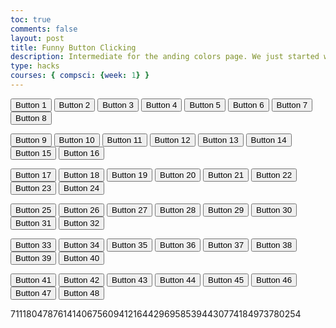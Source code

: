 ```yaml
---
toc: true
comments: false
layout: post
title: Funny Button Clicking
description: Intermediate for the anding colors page. We just started with 48 buttons, have fun clicking them all!
type: hacks
courses: { compsci: {week: 1} }
---
```





<div class="button-container">
  <!-- Row 1 -->
  <button class="button button-30" onclick="buttonClicked(1)">Button 1</button>
  <button class="button button-49" onclick="buttonClicked(2)">Button 2</button>
  <button class="button button-53" onclick="buttonClicked(3)">Button 3</button>
  <button class="button button-57" onclick="buttonClicked(4)">Button 4</button>
  <button class="button button-73" onclick="buttonClicked(5)">Button 5</button>
  <button class="button button-85" onclick="buttonClicked(6)">Button 6</button>
  <button class="button button-89" onclick="buttonClicked(7)">Button 7</button>
  <button class="button button-90 bn" onclick="buttonClicked(8)">Button 8</button>

  <!-- Row 2 -->
  <button class="button button-91" onclick="buttonClicked(9)">Button 9</button>
  <button class="button button-92" onclick="buttonClicked(10)">Button 10</button>
  <button class="button animated-button" onclick="buttonClicked(11)">Button 11</button>
  <button class="button button-94" onclick="buttonClicked(12)"><span></span>
  <span></span>
  <span></span>
  <span></span>
  <span>Button 12</span></button>
  <button class="button button-75" onclick="buttonClicked(13)">Button 13</button>
  <button class="button button-57" onclick="buttonClicked(14)">Button 14</button>
  <button class="button button-30" onclick="buttonClicked(15)">Button 15</button>
  <button class="button button-53" onclick="buttonClicked(16)">Button 16</button>

  <!-- Row 3 -->
  <button class="button button-49" onclick="buttonClicked(17)">Button 17</button>
  <button class="button button-89" onclick="buttonClicked(18)">Button 18</button>
  <button class="button button-85" onclick="buttonClicked(19)">Button 19</button>
  <button class="button button-92" onclick="buttonClicked(20)">Button 20</button>
  <button class="button button-91" onclick="buttonClicked(21)">Button 21</button>
  <button class="button animated-button" onclick="buttonClicked(22)">Button 22</button>
  <button class="button button-94" onclick="buttonClicked(23)"><span></span>
  <span></span>
  <span></span>
  <span></span>
  <span>Button 23</span></button>
  <button class="button button-90 bn" onclick="buttonClicked(24)">Button 24</button>

  <!-- Row 4 -->
  <button class="button button-49" onclick="buttonClicked(25)">Button 25</button>
  <button class="button button-89" onclick="buttonClicked(26)">Button 26</button>
  <button class="button button-92" onclick="buttonClicked(27)">Button 27</button>
  <button class="button button-73" onclick="buttonClicked(28)">Button 28</button>
  <button class="button button-91" onclick="buttonClicked(29)">Button 29</button>
  <button class="button animated-button" onclick="buttonClicked(30)">Button 30</button>
  <button class="button button-94" onclick="buttonClicked(31)"><span></span>
  <span></span>
  <span></span>
  <span></span>
  <span>Button 31</span></button>
  <button class="button button-90 bn" onclick="buttonClicked(32)">Button 32</button>

  <!-- Row 5 -->
  <button class="button button-30" onclick="buttonClicked(33)">Button 33</button>
  <button class="button button-53" onclick="buttonClicked(34)">Button 34</button>
  <button class="button button-57" onclick="buttonClicked(35)">Button 35</button>
  <button class="button button-85" onclick="buttonClicked(36)">Button 36</button>
  <button class="button animated-button" onclick="buttonClicked(37)">Button 37</button>
  <button class="button button-57" onclick="buttonClicked(38)">Button 38</button>
  <button class="button button-85" onclick="buttonClicked(39)">Button 39</button>
  <button class="button button-92" onclick="buttonClicked(40)">Button 40</button>

  <!-- Row 6 -->
  <button class="button button-53" onclick="buttonClicked(41)">Button 41</button>
  <button class="button button-90 bn" onclick="buttonClicked(42)">Button 42</button>
  <button class="button button-91" onclick="buttonClicked(43)">Button 43</button>
  <button class="button button-89" onclick="buttonClicked(44)">Button 44</button>
  <button class="button button-49" onclick="buttonClicked(45)">Button 45</button>
  <button class="button button-73" onclick="buttonClicked(46)">Button 46</button>
  <button class="button button-94" onclick="buttonClicked(47)">Button 47</button>
  <button class="button button-30" onclick="buttonClicked(48)">Button 48</button>
</div>

<p class="hidden">711180478761414067560941216442969585394430774184973780254</p>

<script src="../../../assets/js/buttonclick.js" type="text/javascript"></script>
